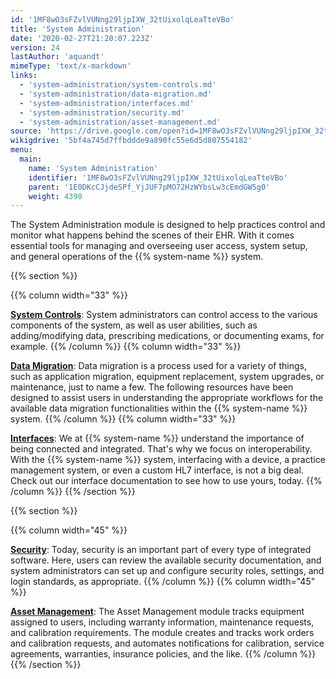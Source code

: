 ```yaml
---
id: '1MF8wO3sFZvlVUNng29ljpIXW_32tUixolqLeaTteVBo'
title: 'System Administration'
date: '2020-02-27T21:20:07.223Z'
version: 24
lastAuthor: 'aquandt'
mimeType: 'text/x-markdown'
links:
  - 'system-administration/system-controls.md'
  - 'system-administration/data-migration.md'
  - 'system-administration/interfaces.md'
  - 'system-administration/security.md'
  - 'system-administration/asset-management.md'
source: 'https://drive.google.com/open?id=1MF8wO3sFZvlVUNng29ljpIXW_32tUixolqLeaTteVBo'
wikigdrive: '5bf4a745d7ffbddde9a890fc55e6d5d807554182'
menu:
  main:
    name: 'System Administration'
    identifier: '1MF8wO3sFZvlVUNng29ljpIXW_32tUixolqLeaTteVBo'
    parent: '1E0DKcCJjdeSPf_YjJUF7pMO72HzWYbsLw3cEmdGW5g0'
    weight: 4390
---
```





The System Administration module is designed to help practices control and monitor what happens behind the scenes of their EHR. With it comes essential tools for managing and overseeing user access, system setup, and general operations of the {{% system-name %}} system.



{{% section %}}

{{% column width="33" %}}

[**System Controls**](system-administration/system-controls.md):
System administrators can control access to the various components of the system, as well as user abilities, such as adding/modifying data, prescribing medications, or documenting exams, for example.
{{% /column %}}
{{% column width="33" %}}

[**Data Migration**](system-administration/data-migration.md):
Data migration is a process used for a variety of things, such as application migration, equipment replacement, system upgrades, or maintenance, just to name a few. The following resources have been designed to assist users in understanding the appropriate workflows for the available data migration functionalities within the {{% system-name %}} system.
{{% /column %}}
{{% column width="33" %}}

[**Interfaces**](system-administration/interfaces.md):
We at {{% system-name %}} understand the importance of being connected and integrated. That's why we focus on interoperability. With the {{% system-name %}} system, interfacing with a device, a practice management system, or even a custom HL7 interface, is not a big deal. Check out our interface documentation to see how to use yours, today.
{{% /column %}}
{{% /section %}}



{{% section %}}

{{% column width="45" %}}

[**Security**](system-administration/security.md):
Today, security is an important part of every type of integrated software. Here, users can review the available security documentation, and system administrators can set up and configure security roles, settings, and login standards, as appropriate.
{{% /column %}}
{{% column width="45" %}}

[**Asset Management**](system-administration/asset-management.md):
The Asset Management module tracks equipment assigned to users, including warranty information, maintenance requests, and calibration requirements. The module creates and tracks work orders and calibration requests, and automates notifications for calibration, service agreements, warranties, insurance policies, and the like.
{{% /column %}}
{{% /section %}}
